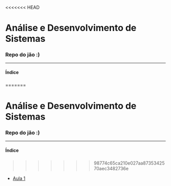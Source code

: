 <<<<<<< HEAD
# Análise e Desenvolvimento de Sistemas
### Repo do jão :)
---
#### Índice
##### 
=======
# Análise e Desenvolvimento de Sistemas
### Repo do jão :)
---
#### Índice
##### 
>>>>>>> 98774c65ca210e027aa8735342570aec3482736e
 - [Aula 1](algoritimos/aula_1.py)